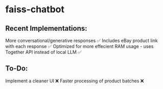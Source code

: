 # faiss-chatbot

## Recent Implementations:

More conversational/generative responses ✅
Includes eBay product link with each response ✅
Optimized for more effecient RAM usage - uses Together API instead of local LLM ✅

## To-Do:

Implement a cleaner UI ❌
Faster processing of product batches ❌








